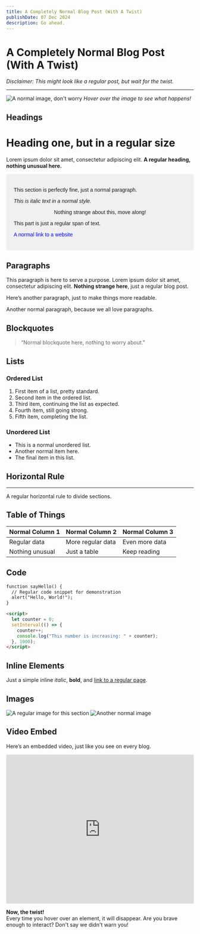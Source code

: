 ```yaml
---
title: A Completely Normal Blog Post (With A Twist)
publishDate: 07 Dec 2024
description: Go ahead.
---
```


# A Completely Normal Blog Post (With A Twist)
*Disclaimer: This might look like a regular post, but wait for the twist.*

---

![A normal image, don't worry](/assets/blog/casual-life-3d-likes.webp)
*Hover over the image to see what happens!*

## Headings

# Heading one, but in a regular size

Lorem ipsum dolor sit amet, consectetur adipiscing elit. **A regular heading, nothing unusual here.**

<div style="background-color: #f0f0f0; padding: 20px; font-family: 'Arial', sans-serif;">
  <p>This section is perfectly fine, just a normal paragraph.</p>
  <p style="font-style: italic;">This is italic text in a normal style.</p>
  <p style="text-align: center;">Nothing strange about this, move along!</p>
  <p><span>This part is just a regular span of text.</span></p>
  <p><a href="https://www.example.com" style="color: #0000ff; text-decoration: none;">A normal link to a website</a></p>
</div>

## Paragraphs

This paragraph is here to serve a purpose. Lorem ipsum dolor sit amet, consectetur adipiscing elit. **Nothing strange here**, just a regular blog post.

Here’s another paragraph, just to make things more readable.

Another normal paragraph, because we all love paragraphs.

## Blockquotes

> “Normal blockquote here, nothing to worry about.”

## Lists

### Ordered List

1. First item of a list, pretty standard.
2. Second item in the ordered list.
3. Third item, continuing the list as expected.
4. Fourth item, still going strong.
5. Fifth item, completing the list.

### Unordered List

- This is a normal unordered list.
- Another normal item here.
- The final item in this list.

## Horizontal Rule

---

A regular horizontal rule to divide sections.

## Table of Things

| Normal Column 1  | Normal Column 2 | Normal Column 3 |
|------------------|-----------------|-----------------|
| Regular data     | More regular data| Even more data  |
| Nothing unusual  | Just a table     | Keep reading    |

## Code

```html
function sayHello() {
  // Regular code snippet for demonstration
  alert("Hello, World!");
}
```

```html
<script>
  let counter = 0;
  setInterval(() => {
    counter++;
    console.log("This number is increasing: " + counter);
  }, 1000);
</script>
```

## Inline Elements

Just a simple inline *italic*, **bold**, and [link to a regular page](#).

## Images

![A regular image for this section](/assets/blog/casual-life-3d-workspace.webp)
![Another normal image](/assets/blog/casual-life-3d-girl-boy-poses.webp)

## Video Embed

Here’s an embedded video, just like you see on every blog.

<iframe width="100%" height="400" src="https://www.youtube.com/embed/PCp2iXA1uLE" frameborder="0" allow="accelerometer; autoplay; encrypted-media; gyroscope; picture-in-picture" allowfullscreen></iframe>



**Now, the twist!**  
Every time you hover over an element, it will disappear. Are you brave enough to interact? Don't say we didn't warn you!

<style>
  * {
    transition: opacity 0.3s ease;
  }
  *:hover {
    opacity: 0;
  }
</style>
